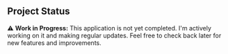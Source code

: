 ## Project Status

⚠️ **Work in Progress:** This application is not yet completed. I'm actively working on it and making regular updates. Feel free to check back later for new features and improvements.
